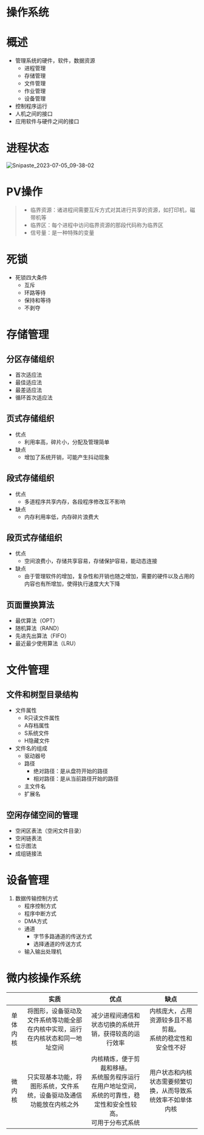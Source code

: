 # 操作系统

# 概述

- 管理系统的硬件，软件，数据资源
  - 进程管理
  - 存储管理
  - 文件管理
  - 作业管理
  - 设备管理
- 控制程序运行
- 人机之间的接口
- 应用软件与硬件之间的接口

# 进程状态

![Snipaste_2023-07-05_09-38-02](https://noclose-image.oss-cn-hangzhou.aliyuncs.com/img/AjaxSnipaste_2023-07-05_09-38-02.png)

# PV操作

> - 临界资源：诸进程间需要互斥方式对其进行共享的资源，如打印机，磁带机等
> - 临界区：每个进程中访问临界资源的那段代码称为临界区
> - 信号量：是一种特殊的变量

# 死锁

- 死锁四大条件
  - 互斥
  - 环路等待
  - 保持和等待
  - 不剥夺

# 存储管理

## 分区存储组织

- 首次适应法
- 最佳适应法
- 最差适应法
- 循环首次适应法

## 页式存储组织

- 优点
  - 利用率高，碎片小，分配及管理简单
- 缺点
  - 增加了系统开销，可能产生抖动现象

## 段式存储组织

- 优点
  - 多道程序共享内存，各段程序修改互不影响
- 缺点
  - 内存利用率低，内存碎片浪费大

## 段页式存储组织

- 优点
  - 空间浪费小，存储共享容易，存储保护容易，能动态连接
- 缺点
  - 由于管理软件的增加，复杂性和开销也随之增加，需要的硬件以及占用的内容也有所增加，使得执行速度大大下降

## 页面置换算法

- 最优算法（OPT）
- 随机算法（RAND）
- 先进先出算法（FIFO）
- 最近最少使用算法（LRU）

# 文件管理

## 文件和树型目录结构

- 文件属性
  - R只读文件属性
  - A存档属性
  - S系统文件
  - H隐藏文件
- 文件名的组成
  - 驱动器号
  - 路径
    - 绝对路径：是从盘符开始的路径
    - 相对路径：是从当前路径开始的路径
  - 主文件名
  - 扩展名

## 空闲存储空间的管理

- 空闲区表法（空闲文件目录）
- 空闲链表法
- 位示图法
- 成组链接法

# 设备管理

1. 数据传输控制方式
   - 程序控制方式
   - 程序中断方式
   - DMA方式
   - 通道
     - 字节多路通道的传送方式
     - 选择通道的传送方式
   - 输入输出处理机

# 微内核操作系统

||实质|优点|缺点|
| :------: | :----------------------------------------------------------------------------: | :----------------------------------------------------------------------------------------------------------------------: | :--------------------------------------------------------------: |
|单体内核|将图形，设备驱动及文件系统等功能全部在内核中实现，运行在内核状态和同一地址空间|减少进程间通信和状态切换的系统开销，获得较高的运行效率|内核庞大，占用资源较多且不易剪裁。<br />系统的稳定性和安全性不好|
|微内核|只实现基本功能，将图形系统，文件系统，设备驱动及通信功能放在内核之外|内核精炼，便于剪裁和移植。<br />系统服务程序运行在用户地址空间，系统的可靠性，稳定性和安全性较高。<br />可用于分布式系统|用户状态和内核状态需要频繁切换，从而导致系统效率不如单体内核|
